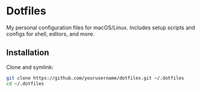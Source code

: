 # Dotfiles  

My personal configuration files for macOS/Linux. Includes setup scripts and configs for shell, editors, and more.  

## Installation  

Clone and symlink:  
```bash
git clone https://github.com/yourusername/dotfiles.git ~/.dotfiles
cd ~/.dotfiles

